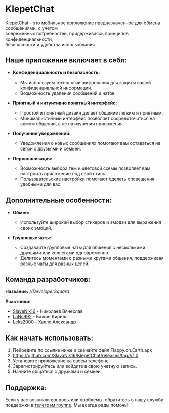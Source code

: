 # KlepetChat

KlepetChat - это мобильное приложение предназначенное для обмена сообщениями, с учетом  
современных потребностей, придерживаясь принципов конфиденциальности,  
безопасности и удобства использования.

## Наше приложение включает в себя:
  
- **Конфиденциальность и безопасность:**
  - Мы используем технологии шифрования для защиты вашей конфиденциальной информации.
  - Возможность удаления сообщений и чатов

- **Приятный и интуитивно понятный интерфейс:**
  - Простой и понятный дизайн делает общение легким и приятным.
  - Минималистичный интерфейс позволяет сосредоточиться на самом общении, а не на изучении приложения.

- **Получение уведомлений:**
  - Уведомления о новых сообщениях помогают вам оставаться на связи с друзьями и семьей.

- **Персонализация:**
  - Возможность выбора тем и цветовой схемы позволяет вам настроить приложение под свой стиль.
  - Пользовательские настройки помогают сделать оповещения удобными для вас.

## Дополнительные особенности:

- **Обмен:**
  - Используйте широкий выбор стикеров и эмодзи для выражения своих эмоций.

- **Групповые чаты:**
  - Создавайте групповые чаты для общения с несколькими друзьями или коллегами одновременно.
  - Делитесь моментами с разными кругами общения, поддерживая разные чаты для разных целей.

## Команда разработчиков:  

**Название:** *//DeveloperSquard*  
  
**Участники:**  

- [SlavaNik16](https://github.com/SlavaNik16)  - Николаев Вячеслав
- [LaNs992](https://github.com/LaNs992)   - Бажин Кирилл
- [Leks2000](https://github.com/Leks2000)  - Халле Александр

## Как начать использовать:


1. Пейредите по ссылке ниже и скачайте файл Flappy.on.Earth.apk
2. https://github.com/SlavaNik16/KlepetChat/releases/tag/V1.0
3. Установите приложение на своем телефоне.
4. Зарегистрируйтесь или войдите в свою учетную запись.
5. Начните общаться с друзьями и семьей.

## Поддержка:

Если у вас возникли вопросы или проблемы, обратитесь в нашу службу поддержки в [телеграм группе](https://t.me/klepetchat_support). Мы всегда рады помочь!
